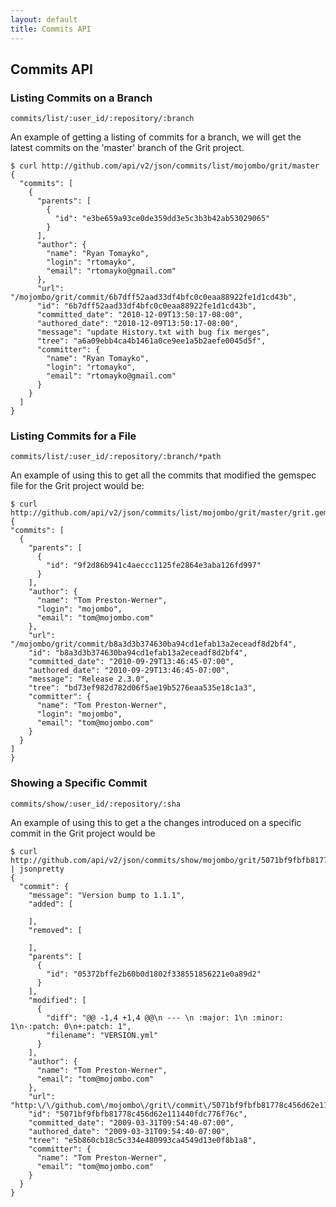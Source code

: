 ```yaml
---
layout: default
title: Commits API
---
```


## Commits API ##

### Listing Commits on a Branch ###

	commits/list/:user_id/:repository/:branch

An example of getting a listing of commits for a branch, we will get the latest commits on the 'master' branch of the Grit project.

    $ curl http://github.com/api/v2/json/commits/list/mojombo/grit/master
    {
      "commits": [
        {
          "parents": [
            {
              "id": "e3be659a93ce0de359dd3e5c3b3b42ab53029065"
            }
          ],
          "author": {
            "name": "Ryan Tomayko",
            "login": "rtomayko",
            "email": "rtomayko@gmail.com"
          },
          "url": "/mojombo/grit/commit/6b7dff52aad33df4bfc0c0eaa88922fe1d1cd43b",
          "id": "6b7dff52aad33df4bfc0c0eaa88922fe1d1cd43b",
          "committed_date": "2010-12-09T13:50:17-08:00",
          "authored_date": "2010-12-09T13:50:17-08:00",
          "message": "update History.txt with bug fix merges",
          "tree": "a6a09ebb4ca4b1461a0ce9ee1a5b2aefe0045d5f",
          "committer": {
            "name": "Ryan Tomayko",
            "login": "rtomayko",
            "email": "rtomayko@gmail.com"
          }
        }
      ]
    }

### Listing Commits for a File ###

	commits/list/:user_id/:repository/:branch/*path

An example of using this to get all the commits that modified the gemspec file for the Grit project would be:

    $ curl http://github.com/api/v2/json/commits/list/mojombo/grit/master/grit.gemspec
    {
    "commits": [
      {
        "parents": [
          {
            "id": "9f2d86b941c4aeccc1125fe2864e3aba126fd997"
          }
        ],
        "author": {
          "name": "Tom Preston-Werner",
          "login": "mojombo",
          "email": "tom@mojombo.com"
        },
        "url": "/mojombo/grit/commit/b8a3d3b374630ba94cd1efab13a2eceadf8d2bf4",
        "id": "b8a3d3b374630ba94cd1efab13a2eceadf8d2bf4",
        "committed_date": "2010-09-29T13:46:45-07:00",
        "authored_date": "2010-09-29T13:46:45-07:00",
        "message": "Release 2.3.0",
        "tree": "bd73ef982d782d06f5ae19b5276eaa535e18c1a3",
        "committer": {
          "name": "Tom Preston-Werner",
          "login": "mojombo",
          "email": "tom@mojombo.com"
        }
      }
    ]
    }

### Showing a Specific Commit ###

	commits/show/:user_id/:repository/:sha

An example of using this to get a the changes introduced on a specific commit in the Grit project would be

 	$ curl http://github.com/api/v2/json/commits/show/mojombo/grit/5071bf9fbfb81778c456d62e111440fdc776f76c | jsonpretty
	{
	  "commit": {
	    "message": "Version bump to 1.1.1",
	    "added": [

	    ],
	    "removed": [

	    ],
	    "parents": [
	      {
	        "id": "05372bffe2b60b0d1802f338551856221e0a89d2"
	      }
	    ],
	    "modified": [
	      {
	        "diff": "@@ -1,4 +1,4 @@\n --- \n :major: 1\n :minor: 1\n-:patch: 0\n+:patch: 1",
	        "filename": "VERSION.yml"
	      }
	    ],
	    "author": {
	      "name": "Tom Preston-Werner",
	      "email": "tom@mojombo.com"
	    },
	    "url": "http:\/\/github.com\/mojombo\/grit\/commit\/5071bf9fbfb81778c456d62e111440fdc776f76c",
	    "id": "5071bf9fbfb81778c456d62e111440fdc776f76c",
	    "committed_date": "2009-03-31T09:54:40-07:00",
	    "authored_date": "2009-03-31T09:54:40-07:00",
	    "tree": "e5b860cb18c5c334e480993ca4549d13e0f8b1a8",
	    "committer": {
	      "name": "Tom Preston-Werner",
	      "email": "tom@mojombo.com"
	    }
	  }
	}

